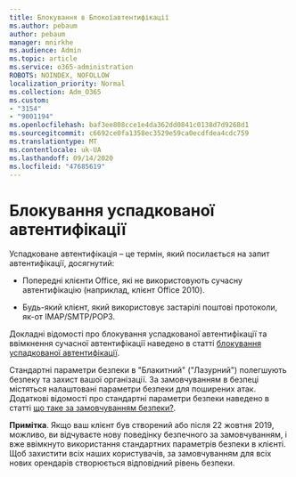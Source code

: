 ```yaml
---
title: Блокування в Блокоїавтентифікації
ms.author: pebaum
author: pebaum
manager: mnirkhe
ms.audience: Admin
ms.topic: article
ms.service: o365-administration
ROBOTS: NOINDEX, NOFOLLOW
localization_priority: Normal
ms.collection: Adm_O365
ms.custom:
- "3154"
- "9001194"
ms.openlocfilehash: baf3ee808cce1e4da362dd0841c0138d7d9268d1
ms.sourcegitcommit: c6692ce0fa1358ec3529e59ca0ecdfdea4cdc759
ms.translationtype: MT
ms.contentlocale: uk-UA
ms.lasthandoff: 09/14/2020
ms.locfileid: "47685619"
---
```

# <a name="blocking-legacy-authentication"></a>Блокування успадкованої автентифікації

Успадковане автентифікація – це термін, який посилається на запит автентифікації, досягнутий:

- Попередні клієнти Office, які не використовують сучасну автентифікацію (наприклад, клієнт Office 2010).

- Будь-який клієнт, який використовує застарілі поштові протоколи, як-от IMAP/SMTP/POP3.

Докладні відомості про блокування успадкованої автентифікації та ввімкнення сучасної автентифікації наведено в статті [блокування успадкованої автентифікації](https://docs.microsoft.com/azure/active-directory/conditional-access/concept-conditional-access-block-legacy-authentication).

Стандартні параметри безпеки в "Блакитний" ("Лазурний") полегшують безпеку та захист вашої організації. За замовчуванням в безпеці містяться налаштовані параметри безпеки для поширених атак.
Додаткові відомості про стандартні параметри безпеки наведено в статті [що таке за замовчуванням безпеки?](https://docs.microsoft.com/azure/active-directory/fundamentals/concept-fundamentals-security-defaults). 

**Примітка**. Якщо ваш клієнт був створений або після 22 жовтня 2019, можливо, ви відчуваєте нову поведінку безпечного за замовчуванням, і вже ввімкнуто використання стандартних параметрів безпеки в клієнті.  Щоб захистити всіх наших користувачів, за замовчуванням для всіх нових орендарів створюється відповідний рівень безпеки.
